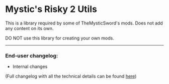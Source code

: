 # Mystic's Risky 2 Utils
This is a library required by some of TheMysticSword's mods. Does not add any content on its own.

DO NOT use this library for creating your own mods.

---
### End-user changelog:
* Internal changes
  
(Full changelog with all the technical details can be found [here](https://github.com/TheMysticSword/MysticsRisky2Utils/blob/main/CHANGELOG.md))

